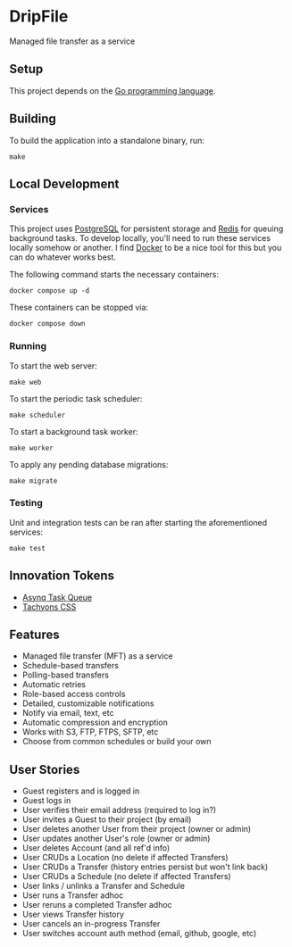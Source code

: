 # DripFile
Managed file transfer as a service

## Setup
This project depends on the [Go programming language](https://golang.org/dl/).

## Building
To build the application into a standalone binary, run:
```
make
```

## Local Development
### Services
This project uses [PostgreSQL](https://www.postgresql.org/) for persistent storage and [Redis](https://redis.io/) for queuing background tasks.
To develop locally, you'll need to run these services locally somehow or another.
I find [Docker](https://www.docker.com/) to be a nice tool for this but you can do whatever works best.

The following command starts the necessary containers:
```
docker compose up -d
```

These containers can be stopped via:
```
docker compose down
```

### Running
To start the web server:
```
make web
```

To start the periodic task scheduler:
```
make scheduler
```

To start a background task worker:
```
make worker
```

To apply any pending database migrations:
```
make migrate
```

### Testing
Unit and integration tests can be ran after starting the aforementioned services:
```
make test
```

## Innovation Tokens
* [Asynq Task Queue](https://github.com/hibiken/asynq)
* [Tachyons CSS](https://tachyons.io/)

## Features
* Managed file transfer (MFT) as a service
* Schedule-based transfers
* Polling-based transfers
* Automatic retries
* Role-based access controls
* Detailed, customizable notifications
* Notify via email, text, etc
* Automatic compression and encryption
* Works with S3, FTP, FTPS, SFTP, etc
* Choose from common schedules or build your own

## User Stories
* Guest registers and is logged in
* Guest logs in
* User verifies their email address (required to log in?)
* User invites a Guest to their project (by email)
* User deletes another User from their project (owner or admin)
* User updates another User's role (owner or admin)
* User deletes Account (and all ref'd info)
* User CRUDs a Location (no delete if affected Transfers)
* User CRUDs a Transfer (history entries persist but won't link back)
* User CRUDs a Schedule (no delete if affected Transfers)
* User links / unlinks a Transfer and Schedule
* User runs a Transfer adhoc
* User reruns a completed Transfer adhoc
* User views Transfer history
* User cancels an in-progress Transfer
* User switches account auth method (email, github, google, etc)
